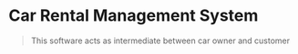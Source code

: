 # Car Rental Management System

> This  software acts as intermediate between car owner and customer
> 
> 
